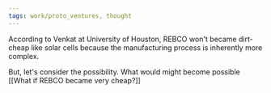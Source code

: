 ```yaml
---
tags: work/proto_ventures, thought
---
```

According to Venkat at University of Houston, REBCO won't became dirt-cheap like solar cells because the manufacturing process is inherently more complex.

But, let's consider the possibility. What would might become possible [[What if REBCO became very cheap?]]